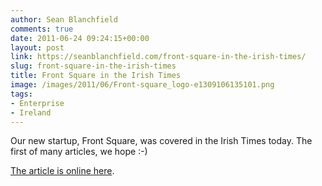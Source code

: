 ```yaml
---
author: Sean Blanchfield
comments: true
date: 2011-06-24 09:24:15+00:00
layout: post
link: https://seanblanchfield.com/front-square-in-the-irish-times/
slug: front-square-in-the-irish-times
title: Front Square in the Irish Times
image: /images/2011/06/Front-square_logo-e1309106135101.png
tags:
- Enterprise
- Ireland
---
```


Our new startup, Front Square, was covered in the Irish Times today. The first of many articles, we hope :-)

<!-- more -->

[The article is online here](http://www.irishtimes.com/newspaper/innovation/2011/0624/1224299201718.html).